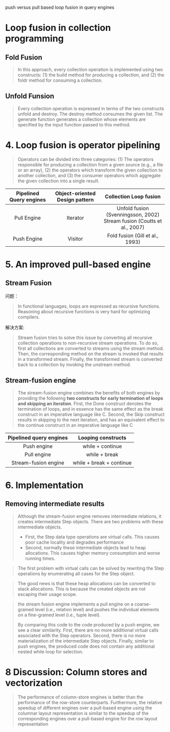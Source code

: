 push versus pull based loop fusion in query engines

# Loop fusion in collection programming
## Fold Fusion
> In this approach, every collection operation is implemented using two constructs: (1) the build method for producing a collection, and (2) the foldr method for consuming a collection.

## Unfold Funsion
> Every collection operation is expressed in terms of the two constructs unfold and destroy. The destroy method consumes the given list. The generate function generates a collection whose elements are specified by the input function passed to this method.


# 4. Loop fusion is operator pipelining
> Operators can be divided into three categories: (1) The operators responsible for producing a collection from a given source (e.g., a file or an array), (2) the operators which transform the given collection to another collection, and (3) the consumer operators which aggregate the given collection into a single result.

| Pipelined  Query engines | Object-oriented Design pattern |                    Collection Loop fusion                    |
| :----------------------: | :----------------------------: | :----------------------------------------------------------: |
|       Pull Engine        |            Iterator            | Unfold fusion (Svenningsson, 2002)<br/>Stream fusion (Coutts et al., 2007) |
|       Push Engine        |            Visitor             |               Fold fusion (Gill et al., 1993)                |



# 5. An improved pull-based engine

## Stream Fusion
问题：
> In functional languages, loops are expressed as recursive functions. Reasoning about recursive functions is very hard for optimizing compilers.

解决方案:
> Stream fusion tries to solve this issue by converting all recursive collection operations to non-recursive stream operations. To do so, first all collections are converted to streams using the stream method. Then, the corresponding method on the stream is invoked that results in a transformed stream. Finally, the transformed stream is converted back to a collection by invoking the unstream method.

## Stream-fusion engine

> The stream-fusion engine combines the benefits of both engines by providing the following **two constructs for early termination of loops and skipping an iteration**. First, the Done construct denotes the termination of loops, and in essence has the same effect as the break construct in an imperative language like C. Second, the Skip construct results in skipping to the next iteration, and has an equivalent effect to the continue construct in an imperative language like C

| Pipelined query engines |    Looping constructs    |
| :---------------------: | :----------------------: |
|       Push engine       |     while + continue     |
|       Pull engine       |      while + break       |
|  Stream-fusion engine   | while + break + continue |

# 6. Implementation

## Removing intermediate results

> Although the stream-fusion engine removes intermediate relations, it creates intermediate Step objects. There are two problems with these intermediate objects. 
>
> - First, the Step data type operations are virtual calls. This causes poor cache locality and degrades performance
> - Second, normally these intermediate objects lead to heap allocations. This causes higher memory consumption and worse running times. 



> The first problem with virtual calls can be solved by rewriting the Step operations by enumerating all cases for the Step object.

> The good news is that these heap allocations can be converted to stack allocations. This is because the created objects are not escaping their usage scope.



> the stream fusion engine implements a pull engine on a coarse-grained level (i.e., relation level) and pushes the individual elements on a fine-grained level (i.e., tuple level).
>
> By comparing this code to the code produced by a push engine, we see a clear similarity. First, there are no more additional virtual calls associated with the Step operators. Second, there is no more materialization of the intermediate Step objects. Finally, similar to push engines, the produced code does not contain any additional nested while loop for selection.

# 8 Discussion: Column stores and vectorization

> The performance of column-store engines is better than the performance of the row-store counterparts. Furthermore, the relative speedup of different engines over a pull-based engine using the columnar layout representation is similar to the speedup of the corresponding engines over a pull-based engine for the row layout representation
